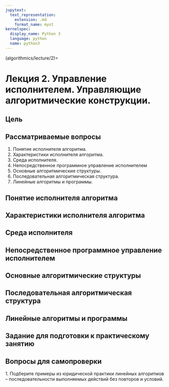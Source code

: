 ```yaml
---
jupytext:
  text_representation:
    extension: .md
    format_name: myst
kernelspec:
  display_name: Python 3
  language: python
  name: python3
---
```


(algorithmics/lecture/2)=
# Лекция 2. Управление исполнителем. Управляющие алгоритмические конструкции.

## Цель

## Рассматриваемые вопросы
1. Понятие исполнителя алгоритма.
2. Характеристики исполнителя алгоритма.
3. Среда исполнителя.
4. Непосредственное программное управление исполнителем
5. Основные алгоритмические структуры.
6. Последовательная алгоритмическая структура.
7. Линейные алгоритмы и программы.

## Понятие исполнителя алгоритма

## Характеристики исполнителя алгоритма

## Среда исполнителя

## Непосредственное программное управление исполнителем

## Основные алгоритмические структуры

## Последовательная алгоритмическая структура

## Линейные алгоритмы и программы

## Задание для подготовки к практическому занятию

## Вопросы для самопроверки
1. Подберите примеры из юридической практики линейных алгоритмов – последовательности выполняемых действий без повторов и условий.
